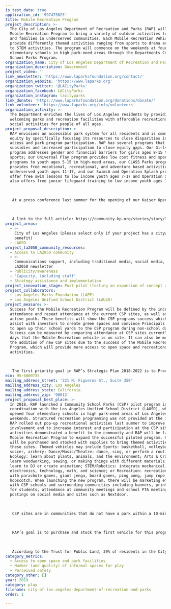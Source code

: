 ```yaml
---
is_test_data: true
application_id: '997475025'
title: Mobile Recreation Program
project_description: >-
  The City of Los Angeles Department of Recreation and Parks (RAP) will launch a
  Mobile Recreation Program to bring a variety of outdoor activities to children
  and families in underserved communities. Each Mobile Recreation Vehicle will
  provide differently themed activities ranging from sports to drama and dance
  to STEM activities. The program will commence on the weekends at four LAUSD
  elementary schools in high park-need areas through the Departments Community
  School Parks Program.
organization_name: City of Los Angeles Department of Recreation and Parks
organization_description: Government
project_video: ''
link_newsletter: 'https://www.laparksfoundation.org/contact/'
organization_website: 'https://www.laparks.org'
organization_twitter: '@LACityParks'
organization_facebook: LACityParks
organization_instagram: lacityparks
link_donate: 'https://www.laparksfoundation.org/donations/donate/'
link_volunteer: 'https://www.laparks.org/info/volunteers'
organization_activity: >-
  The Department enriches the lives of Los Angeles residents by providing safe,
  welcoming parks and recreation facilities with affordable recreational and
  social activities for people of all ages.
project_proposal_description: >-
  RAP envisions an accessible park system for all residents and is committed to
  equity by specifically focusing its resources to close disparities in park
  access and park program participation. RAP has several programs that focus on
  subsidies and increased participation to close equity gaps. Our Girls Play LA
  program addresses gender and financial barriers for girls ages 8-15 to play
  sports; our Universal Play program provides low cost fitness and sports
  programs to youth ages 5-15 in high-need areas, our CLASS Parks program
  provides free vocational, recreational, and adventure based activities to
  underserved youth ages 11-17, and our SwimLA and Operation Splash programs
  offer free swim lessons to low income youth ages 7-17 and Operation Splash
  also offers free junior lifeguard training to low income youth ages 10-17.
   
   
   
   At a press conference last summer for the opening of our Kaiser Operation Splash program, Kahlif Carter, 23, shared his inspirational story of how he went from having a fear of deep water at age 5-6, to enrolling in the Operation Splash program at age 10 for free swim lessons, and after taking the beginner swim class three times was able to conquer his fear, and went on to join the swim team, play water polo, and became a junior lifeguard. Today he is an employee of the Department as an open water lifeguard who oversees patron safety at our beach and lake facilities. 
   
   
   
   A link to the full article: https://community.kp.org/stories/story/low-income-youth-receive-free-swim-lessons-through-operation-splash
project_areas:
  - >-
    City of Los Angeles (please select only if your project has a citywide
    benefit)
  - LAUSD
project_la2050_community_resources:
  - Access to LA2050 community
  - >-
    Communications support, including traditional media, social media, and
    LA2050 newsletter
  - Publicity/awareness
  - 'Capacity, including staff'
  - Strategy assistance and implementation
project_innovation_stage: Post-pilot (testing an expansion of concept after initially successful pilot)
project_collaborators:
  - Los Angeles Parks Foundation (LAPF)
  - Los Angeles Unified School District (LAUSD)
project_measure: >-
  Success for the Mobile Recreation Program will be defined by the increase in
  attendance and repeat attendance at the current CSP sites, as well as healthy
  active youth. These benefits will show the CSP programs success which will
  assist with investors to create green spaces and convince Principals to agree
  to open up their school yards to the CSP program during non-school days.
  Success can be measured by comparing attendance at CSP sites currently with
  days that the Mobile Recreation vehicle is on site. It can also be measured by
  the addition of new CSP sites due to the success of the Mobile Recreation
  Program, which will provide more access to open space and recreational
  activities.
   
   
   
   The first priority goal in RAP’s Strategic Plan 2018-2022 is to Provide Safe and Accessible Parks because of the lack of park access, particularly in low-income communities, contributes to disparities in health outcomes throughout the City. This includes a metric to increase access to playgrounds and open space for 200,000 Angelenos living in the highest park-need areas, through the CSP program. Success of the Mobile Recreation Program will encourage additional LAUSD schools to join the CSP program, which will advance RAP’s 10-Minute Walk goals.
ein: 95-6000735
mailing_address_street: '221 N. Figueroa St., Suite 350'
mailing_address_city: Los Angeles
mailing_address_state: California
mailing_address_zip: '90012'
project_proposal_best_place: >-
  In 2018, RAP launched a Community School Parks (CSP) pilot program in
  coordination with the Los Angeles Unified School District (LAUSD), which
  opened four elementary schools in high park-need areas of Los Angeles on
  weekends. Structured recreation programming was not provided at the inception.
  RAP rolled out pop-up recreational activities last summer to improve community
  involvement and to increase interest and participation at the CSP sites. The
  activities demonstrated a benefit to the community and RAP will be launching a
  Mobile Recreation Program to expand the successful piloted program. Vehicles
  will be purchased and stocked with supplies to bring themed activities to
  these sites. Themed vehicles may include Sports: basketball, volleyball,
  soccer, archery; Dance/Music/Theatre: dance, sing, or perform a routine;
  Ecology: learn about plants, animals, and the environment; Arts & Crafts:
  learn woodworking, sewing, or making things with different materials; Cinema:
  learn to DJ or create animation; STEM/Robotics: integrate mechanical,
  electronics, technology, math, and science; or Recreation: recreational play
  with parachute games, giant jenga, board games, ping pong, jump rope,
  hopscotch. When launching the new program, there will be marketing efforts
  with CSP schools and surrounding communities including banners, printed flyers
  for students, attendance at community meetings and school PTA meetings, and
  postings on social media and sites such as Nextdoor.
   
   
   
   CSP sites are in communities that do not have a park within a 10-minute walk from their home. According to the U.S. Census Bureau’s 2017 American Community Survey, the total number of children under 18 residing in the zip codes of the four CSP schools is 56,255, with the average ethnicities of the four communities being 55.8% Latino, 21.0% Asian, 11.1% African-American, 10.2% Caucasian, and 1.9% Other.
   
   
   
   RAP’s goal is to purchase and stock the first vehicle for this program by summer 2019 utilizing the current CSP budget. The LA2050 grant would assist with funding a second themed vehicle and supplies. These mobile recreation vehicles would rotate among the CSP schools on weekends and school breaks; beginning Fall 2019 they could expand to being utilized for after school programs and future CSP schools, as well as pocket parks that have no recreational programming.
   
   
   
   According to the Trust for Public Land, 39% of residents in the City of Los Angeles do not live within a ten minute walk or ½ mile from a park. Los Angeles has disparities in access to quality open space, recreation programs, and facilities, which have been found to disproportionately impact low income communities and communities of color. Opening LAUSD playgrounds on the weekend was the first step to creating access to open spaces in needed communities. Adding a Mobile Recreation Program to the CSP sites will create access to recreational and social activities that will attract children and families to join the fun and stay active.
category_metrics:
  - Access to open space and park facilities
  - Number (and quality) of informal spaces for play
  - Perceived safety
category_other: []
year: 2019
category: play
filename: city-of-los-angeles-department-of-recreation-and-parks
order: 1

---
```

